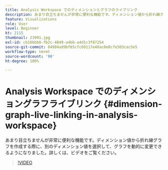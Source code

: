 ```yaml
---
title: Analysis Workspace でのディメンションとグラフのライブリンク
description: あまり目立ちませんが非常に便利な機能です。ディメンション値から折れ線グラフを作成する際に、別のディメンション値を選択して、グラフを動的に変更できるようになりました。詳しくは、ビデオをご覧ください。
feature: Visualizations
role: User
level: Beginner
kt: 2115
thumbnail: 23991.jpg
exl-id: cb10bbb0-fb2c-4849-a4bb-a4d1c3f87254
source-git-commit: 84984ad9bf65cfc69117e40ac0e0cfe503cac5e5
workflow-type: tm+mt
source-wordcount: '90'
ht-degree: 100%

---
```


# Analysis Workspace でのディメンショングラフライブリンク {#dimension-graph-live-linking-in-analysis-workspace}

あまり目立ちませんが非常に便利な機能です。ディメンション値から折れ線グラフを作成する際に、別のディメンション値を選択して、グラフを動的に変更できるようになりました。詳しくは、ビデオをご覧ください。

>[!VIDEO](https://video.tv.adobe.com/v/23991/?quality=12&learn=on)

